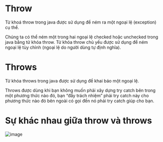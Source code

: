 # Throw
Từ khoá throw trong java được sử dụng để ném ra một ngoại lệ (exception) cụ thể.

Chúng ta có thể ném một trong hai ngoại lệ checked hoặc unchecked trong java bằng từ khóa throw. Từ khóa throw chủ yếu được sử dụng để ném ngoại lệ tùy chỉnh (ngoại lệ do người dùng tự định nghĩa).

# Throws
Từ khóa throws trong java được sử dụng để khai báo một ngoại lệ. 

Throws được dùng khi bạn không muốn phải xây dựng try catch bên trong một phương thức nào đó, bạn “đẩy trách nhiệm” phải try catch này cho phương thức nào đó bên ngoài có gọi đến nó phải try catch giúp cho bạn.


# Sự khác nhau giữa throw và throws
![image](https://user-images.githubusercontent.com/70504465/123362446-e21a8200-d59a-11eb-88d5-65e17d106e68.png)